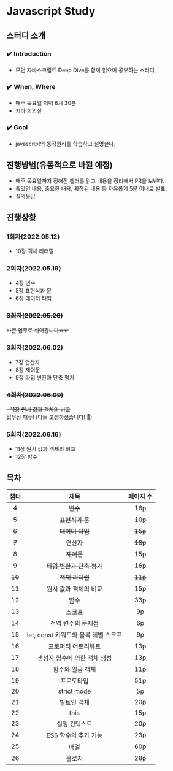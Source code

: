 # Javascript Study
## 스터디 소개

### ✔️ Introduction 
- 모던 자바스크립트 Deep Dive를 함께 읽으며 공부하는 스터디

### ✔️ When, Where
- 매주 목요일 저녁 6시 30분
- 지하 회의실

### ✔️ Goal
- javascript의 동작원리를 학습하고 설명한다.

## 진행방법(유동적으로 바뀔 예정)
- 매주 목요일까지 정해진 챕터를 읽고 내용을 정리해서 PR을 보낸다.
- 좋았던 내용, 중요한 내용, 확장된 내용 등 자유롭게 5분 이내로 발표.
- 질의응답

## 진행상황
### 1회차(2022.05.12)
- 10장 객체 리터럴

### 2회차(2022.05.19)
- 4장 변수
- 5장 표현식과 문
- 6장 데이터 타입

### ~~3회차(2022.05.26)~~
~~바쁜 업무로 쉬어갑니다ㅠㅠ~~

### 3회차(2022.06.02)
- 7장 연산자
- 8장 제어문
- 9장 타입 변환과 단축 평가

### ~~4회차(2022.06.09)~~
~~- 11장 원시 값과 객체의 비교~~
<br>
업무상 패쑤! (다들 고생하셨습니다! 🤗)

### 5회차(2022.06.16)
- 11장 원시 값과 객체의 비교
- 12장 함수



## 목차
|   챕터   |            제목             |  페이지 수  |
|:------:|:-------------------------:|:-------:|
|   ~~4~~    |            ~~변수~~             |   ~~16p~~   |
|   ~~5~~    |          ~~표현식과 문~~           |   ~~10p~~   |
|   ~~6~~    |          ~~데이터 타입~~           |   ~~15p~~   |
|   ~~7~~    |            ~~연산자~~            |   ~~18p~~  |
|   ~~8~~    |            ~~제어문~~            |   ~~15p~~   |
|   ~~9~~    |       ~~타입 변환과 단축 평가~~        |   ~~16p~~   |
| ~~10~~ |        ~~객체 리터럴~~         | ~~11p~~ |
|   11   |       원시 값과 객체의 비교        |   15p   |
|   12   |            함수             |   33p   |
|   13   |            스코프            |   9p    |
|   14   |        전역 변수의 문제점         |   6p    |
|   15   | let, const 키워드와 블록 레벨 스코프 |   9p    |
|   16   |        프로퍼티 어트리뷰트         |   13p   |
|   17   |     생성자 함수에 의한 객체 생성      |   13p   |
|   18   |         함수와 일급 객체         |   11p   |
|   19   |           프로토타입           |   51p   |
|   20   |        strict mode        |   5p    |
|   21   |          빌트인 객체           |   20p   |
|   22   |           this            |   15p   |
|   23   |          실행 컨텍스트          |   20p   |
|   24   |       ES6 함수의 추가 기능       |   23p   |
|   25   |            배열             |   60p   |
|   26   |            클로저            |   28p   |
